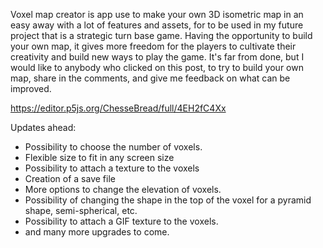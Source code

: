 Voxel map creator is app use to make your own 3D isometric map in an easy away with a lot of features and assets, for to be used in my future project that is a strategic turn base game. Having the opportunity to build your own map, it gives more freedom for the players to cultivate their creativity and build new ways to play the game.  It's far from done, but I would like to anybody who clicked on this post, to try to build your own map, share in the comments, and give me feedback on what can be improved. 

https://editor.p5js.org/ChesseBread/full/4EH2fC4Xx

Updates ahead:  

- Possibility to choose the number of voxels.  
- Flexible size to fit in any screen size  
- Possibility to attach a texture to the voxels 
- Creation of a save file  
- More options to change the elevation of voxels.  
- Possibility of changing the shape in the top of the voxel for a pyramid shape, semi-spherical, etc.  
- Possibility to attach a GIF texture to the voxels.  
- and many more upgrades to come.

